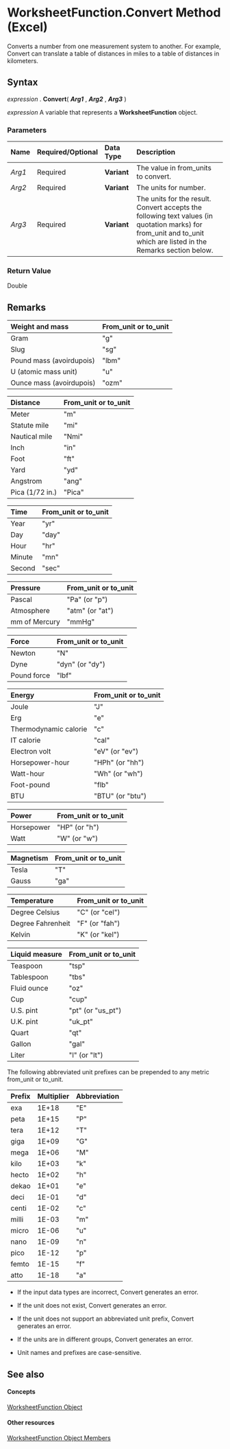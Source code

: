 
# WorksheetFunction.Convert Method (Excel)

Converts a number from one measurement system to another. For example, Convert can translate a table of distances in miles to a table of distances in kilometers.


## Syntax

 _expression_ . **Convert**( **_Arg1_** , **_Arg2_** , **_Arg3_** )

 _expression_ A variable that represents a **WorksheetFunction** object.


### Parameters



|**Name**|**Required/Optional**|**Data Type**|**Description**|
|:-----|:-----|:-----|:-----|
| _Arg1_|Required| **Variant**|The value in from_units to convert.|
| _Arg2_|Required| **Variant**|The units for number.|
| _Arg3_|Required| **Variant**|The units for the result. Convert accepts the following text values (in quotation marks) for from_unit and to_unit which are listed in the Remarks section below.|

### Return Value

Double


## Remarks



|**Weight and mass**|**From_unit or to_unit**|
|:-----|:-----|
|Gram|"g"|
|Slug|"sg"|
|Pound mass (avoirdupois)|"lbm"|
|U (atomic mass unit)|"u"|
|Ounce mass (avoirdupois)|"ozm"|


|**Distance**|**From_unit or to_unit**|
|:-----|:-----|
|Meter|"m"|
|Statute mile|"mi"|
|Nautical mile|"Nmi"|
|Inch|"in"|
|Foot|"ft"|
|Yard|"yd"|
|Angstrom|"ang"|
|Pica (1/72 in.)|"Pica"|


|**Time**|**From_unit or to_unit**|
|:-----|:-----|
|Year|"yr"|
|Day|"day"|
|Hour|"hr"|
|Minute|"mn"|
|Second|"sec"|


|**Pressure**|**From_unit or to_unit**|
|:-----|:-----|
|Pascal|"Pa" (or "p")|
|Atmosphere|"atm" (or "at")|
|mm of Mercury|"mmHg"|


|**Force**|**From_unit or to_unit**|
|:-----|:-----|
|Newton|"N"|
|Dyne|"dyn" (or "dy")|
|Pound force|"lbf"|


|**Energy**|**From_unit or to_unit**|
|:-----|:-----|
|Joule|"J"|
|Erg|"e"|
|Thermodynamic calorie|"c"|
|IT calorie|"cal"|
|Electron volt|"eV" (or "ev")|
|Horsepower-hour|"HPh" (or "hh")|
|Watt-hour|"Wh" (or "wh")|
|Foot-pound|"flb"|
|BTU|"BTU" (or "btu")|


|**Power**|**From_unit or to_unit**|
|:-----|:-----|
|Horsepower|"HP" (or "h")|
|Watt|"W" (or "w")|


|**Magnetism**|**From_unit or to_unit**|
|:-----|:-----|
|Tesla|"T"|
|Gauss|"ga"|


|**Temperature**|**From_unit or to_unit**|
|:-----|:-----|
|Degree Celsius|"C" (or "cel")|
|Degree Fahrenheit|"F" (or "fah")|
|Kelvin|"K" (or "kel")|


|**Liquid measure**|**From_unit or to_unit**|
|:-----|:-----|
|Teaspoon|"tsp"|
|Tablespoon|"tbs"|
|Fluid ounce|"oz"|
|Cup|"cup"|
|U.S. pint|"pt" (or "us_pt")|
|U.K. pint|"uk_pt"|
|Quart|"qt"|
|Gallon|"gal"|
|Liter|"l" (or "lt")|
The following abbreviated unit prefixes can be prepended to any metric from_unit or to_unit. 



|**Prefix**|**Multiplier**|**Abbreviation**|
|:-----|:-----|:-----|
|exa|1E+18|"E"|
|peta|1E+15|"P"|
|tera|1E+12|"T"|
|giga|1E+09|"G"|
|mega|1E+06|"M"|
|kilo|1E+03|"k"|
|hecto|1E+02|"h"|
|dekao|1E+01|"e"|
|deci|1E-01|"d"|
|centi|1E-02|"c"|
|milli|1E-03|"m"|
|micro|1E-06|"u"|
|nano|1E-09|"n"|
|pico|1E-12|"p"|
|femto|1E-15|"f"|
|atto|1E-18|"a"|

- If the input data types are incorrect, Convert generates an error.
    
- If the unit does not exist, Convert generates an error.
    
- If the unit does not support an abbreviated unit prefix, Convert generates an error.
    
- If the units are in different groups, Convert generates an error.
    
- Unit names and prefixes are case-sensitive.
    

## See also


#### Concepts


[WorksheetFunction Object](7b1d5639-363d-632c-2cf0-2232562646b6.md)
#### Other resources


[WorksheetFunction Object Members](6811ca87-4b53-0bff-88c9-30bf7497879a.md)
